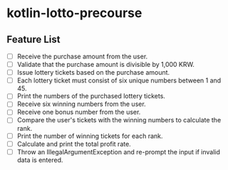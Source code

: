 # kotlin-lotto-precourse

## Feature List
- [ ] Receive the purchase amount from the user.
- [ ] Validate that the purchase amount is divisible by 1,000 KRW.
- [ ] Issue lottery tickets based on the purchase amount.
- [ ] Each lottery ticket must consist of six unique numbers between 1 and 45.
- [ ] Print the numbers of the purchased lottery tickets.
- [ ] Receive six winning numbers from the user.
- [ ] Receive one bonus number from the user.
- [ ] Compare the user's tickets with the winning numbers to calculate the rank.
- [ ] Print the number of winning tickets for each rank.
- [ ] Calculate and print the total profit rate.
- [ ] Throw an IllegalArgumentException and re-prompt the input if invalid data is entered.
